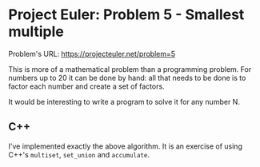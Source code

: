 # Project Euler: Problem 5 - Smallest multiple

Problem's URL: https://projecteuler.net/problem=5

This is more of a mathematical problem than a programming problem. For
numbers up to 20 it can be done by hand: all that needs to be done is to
factor each number and create a set of factors.

It would be interesting to write a program to solve it for any number N.

## C++

I've implemented exactly the above algorithm. It is an exercise of
using C++'s `multiset`, `set_union` and `accumulate`.